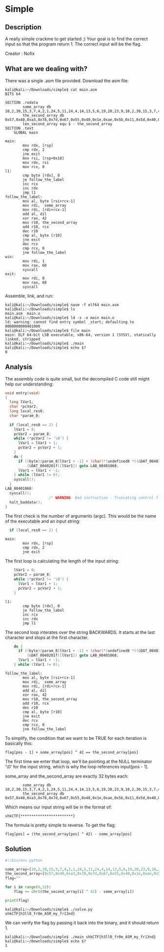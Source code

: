 # Simple

## Description
A really simple crackme to get started ;) Your goal is to find the correct input so that the program return 1. The correct input will be the flag.

Creator : Nofix

## What are we dealing with?

There was a single .asm file provided. Download the asm file:

```
kali@kali:~/Downloads/simple$ cat main.asm 
BITS 64

SECTION .rodata
        some_array db 10,2,30,15,3,7,4,2,1,24,5,11,24,4,14,13,5,6,19,20,23,9,10,2,30,15,3,7,4,2,1,24
        the_second_array db 0x57,0x40,0xa3,0x78,0x7d,0x67,0x55,0x40,0x1e,0xae,0x5b,0x11,0x5d,0x40,0xaa,0x17,0x58,0x4f,0x7e,0x4d,0x4e,0x42,0x5d,0x51,0x57,0x5f,0x5f,0x12,0x1d,0x5a,0x4f,0xbf
        len_second_array equ $ - the_second_array
SECTION .text
    GLOBAL main

main:
        mov rdx, [rsp]
        cmp rdx, 2
        jne exit
        mov rsi, [rsp+0x10]
        mov rdx, rsi
        mov rcx, 0
l1:
        cmp byte [rdx], 0
        je follow_the_label
        inc rcx
        inc rdx
        jmp l1
follow_the_label:
        mov al, byte [rsi+rcx-1]
        mov rdi,  some_array
        mov rdi, [rdi+rcx-1]
        add al, dil
        xor rax, 42
        mov r10, the_second_array
        add r10, rcx
        dec r10
        cmp al, byte [r10]
        jne exit
        dec rcx
        cmp rcx, 0
        jne follow_the_label
win:
        mov rdi, 1
        mov rax, 60
        syscall
exit:
        mov rdi, 0
        mov rax, 60
        syscall
```

Assemble, link, and run:

```
kali@kali:~/Downloads/simple$ nasm -f elf64 main.asm 
kali@kali:~/Downloads/simple$ ls
main.asm  main.o
kali@kali:~/Downloads/simple$ ld -s -o main main.o
ld: warning: cannot find entry symbol _start; defaulting to 0000000000401000
kali@kali:~/Downloads/simple$ file main
main: ELF 64-bit LSB executable, x86-64, version 1 (SYSV), statically linked, stripped
kali@kali:~/Downloads/simple$ ./main 
kali@kali:~/Downloads/simple$ echo $?
0
```

## Analysis

The assembly code is quite small, but the decompiled C code still might help our understanding:

```c
void entry(void)
{
  long lVar1;
  char *pcVar2;
  long local_res0;
  char *param_8;
  
  if (local_res0 == 2) {
    lVar1 = 0;
    pcVar2 = param_8;
    while (*pcVar2 != '\0') {
      lVar1 = lVar1 + 1;
      pcVar2 = pcVar2 + 1;
    }
    do {
      if ((byte)(param_8[lVar1 + -1] + (char)*(undefined8 *)(&DAT_00401fff + lVar1) ^ 0x2aU) !=
          (&DAT_0040201f)[lVar1]) goto LAB_00401068;
      lVar1 = lVar1 + -1;
    } while (lVar1 != 0);
    syscall();
  }
LAB_00401068:
  syscall();
                    /* WARNING: Bad instruction - Truncating control flow here */
  halt_baddata();
}
```

The first check is the number of arguments (argc). This would be the name of the executable and an input string:

```c
  if (local_res0 == 2) {
```

```
main:   
        mov rdx, [rsp]
        cmp rdx, 2
        jne exit
```

The first loop is calculating the length of the input string:

```c
    lVar1 = 0;
    pcVar2 = param_8;
    while (*pcVar2 != '\0') {
      lVar1 = lVar1 + 1;
      pcVar2 = pcVar2 + 1;
    }
```

```
l1:
        cmp byte [rdx], 0
        je follow_the_label
        inc rcx
        inc rdx
        jmp l1
```

The second loop interates over the string BACKWARDS. It starts at the last character and stops at the first character.

```c
    do {
      if ((byte)(param_8[lVar1 + -1] + (char)*(undefined8 *)(&DAT_00401fff + lVar1) ^ 0x2aU) !=
          (&DAT_0040201f)[lVar1]) goto LAB_00401068;
      lVar1 = lVar1 + -1;
    } while (lVar1 != 0);
```

```
follow_the_label:
        mov al, byte [rsi+rcx-1]
        mov rdi,  some_array
        mov rdi, [rdi+rcx-1]
        add al, dil
        xor rax, 42
        mov r10, the_second_array
        add r10, rcx
        dec r10
        cmp al, byte [r10]
        jne exit
        dec rcx
        cmp rcx, 0
        jne follow_the_label
```

To simplify, the condition that we want to be TRUE for each iteration is basically this:

```
flag[pos - 1] + some_array[pos] ^ 42 == the_second_array[pos]
```

The first time we enter that loop, we'll be pointing at the NULL terminator '\0' for the input string, which is why the loop references input[pos - 1].

some_array and the_second_array are exactly 32 bytes each:

```
        some_array db 10,2,30,15,3,7,4,2,1,24,5,11,24,4,14,13,5,6,19,20,23,9,10,2,30,15,3,7,4,2,1,24
        the_second_array db 0x57,0x40,0xa3,0x78,0x7d,0x67,0x55,0x40,0x1e,0xae,0x5b,0x11,0x5d,0x40,0xaa,0x17,0x58,0x4f,0x7e,0x4d,0x4e,0x42,0x5d,0x51,0x57,0x5f,0x5f,0x12,0x1d,0x5a,0x4f,0xbf
```

Which means our input string will be in the format of:

```
shkCTF{************************}
```

The formula is pretty simple to reverse. To get the flag:

```
flag[pos] = (the_second_array[pos] ^ 42) - some_array[pos]
```

## Solution

```python
#!/bin/env python

some_array=[10,2,30,15,3,7,4,2,1,24,5,11,24,4,14,13,5,6,19,20,23,9,10,2,30,15,3,7,4,2,1,24]
the_second_array=[0x57,0x40,0xa3,0x78,0x7d,0x67,0x55,0x40,0x1e,0xae,0x5b,0x11,0x5d,0x40,0xaa,0x17,0x58,0x4f,0x7e,0x4d,0x4e,0x42,0x5d,0x51,0x57,0x5f,0x5f,0x12,0x1d,0x5a,0x4f,0xbf]
flag=""

for i in range(0,32):
    flag += chr((the_second_array[i] ^ 42) - some_array[i])

print(flag)
```

```
kali@kali:~/Downloads/simple$ ./solve.py 
shkCTF{h3ll0_fr0m_ASM_my_fr13nd}
```

We can verify the flag by passing it back into the binary, and it should return 1.

```
kali@kali:~/Downloads/simple$ ./main shkCTF{h3ll0_fr0m_ASM_my_fr13nd}
kali@kali:~/Downloads/simple$ echo $?
1
```

